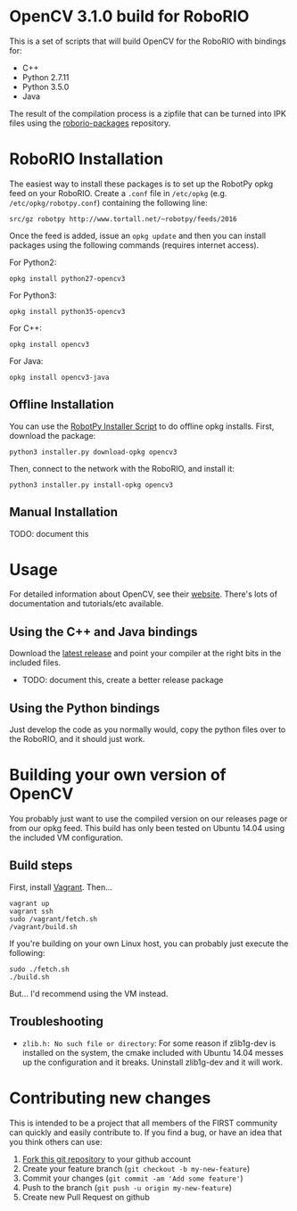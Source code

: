 OpenCV 3.1.0 build for RoboRIO
==============================

This is a set of scripts that will build OpenCV for the RoboRIO with bindings for:

* C++
* Python 2.7.11
* Python 3.5.0
* Java

The result of the compilation process is a zipfile that can be turned into IPK
files using the [roborio-packages](https://github.com/robotpy/roborio-packages)
repository.

RoboRIO Installation
====================

The easiest way to install these packages is to set up the RobotPy opkg feed
on your RoboRIO. Create a `.conf` file in `/etc/opkg` (e.g. `/etc/opkg/robotpy.conf`)
containing the following line:

    src/gz robotpy http://www.tortall.net/~robotpy/feeds/2016

Once the feed is added, issue an `opkg update` and then you can install
packages using the following commands (requires internet access).

For Python2:

    opkg install python27-opencv3
    
For Python3:

    opkg install python35-opencv3

For C++:

    opkg install opencv3
    
For Java:

    opkg install opencv3-java

Offline Installation
--------------------

You can use the [RobotPy Installer Script](https://github.com/robotpy/robotpy-wpilib/blob/master/installer/installer.py)
to do offline opkg installs. First, download the package:

    python3 installer.py download-opkg opencv3
    
Then, connect to the network with the RoboRIO, and install it:

    python3 installer.py install-opkg opencv3

Manual Installation
-------------------

TODO: document this

Usage
=====

For detailed information about OpenCV, see their [website](http://opencv.org/).
There's lots of documentation and tutorials/etc available.

Using the C++ and Java bindings
-------------------------------

Download the [latest release](https://github.com/robotpy/roborio-vm/releases)
and point your compiler at the right bits in the included files.

* TODO: document this, create a better release package

Using the Python bindings
-------------------------

Just develop the code as you normally would, copy the python files over to the
RoboRIO, and it should just work.

Building your own version of OpenCV
===================================

You probably just want to use the compiled version on our releases page or from
our opkg feed. This build has only been tested on Ubuntu 14.04 using the
included VM configuration.

Build steps
-----------

First, install [Vagrant](https://www.vagrantup.com/). Then...

    vagrant up
    vagrant ssh
    sudo /vagrant/fetch.sh
    /vagrant/build.sh

If you're building on your own Linux host, you can probably just execute the
following:

    sudo ./fetch.sh
    ./build.sh
    
But... I'd recommend using the VM instead.

Troubleshooting
---------------

* `zlib.h: No such file or directory`: For some reason if zlib1g-dev is
  installed on the system, the cmake included with Ubuntu 14.04 messes up
  the configuration and it breaks. Uninstall zlib1g-dev and it will work.

Contributing new changes
========================

This is intended to be a project that all members of the FIRST community can
quickly and easily contribute to. If you find a bug, or have an idea that you
think others can use:

1. [Fork this git repository](https://github.com/robotpy/roborio-opencv/fork) to your github account
2. Create your feature branch (`git checkout -b my-new-feature`)
3. Commit your changes (`git commit -am 'Add some feature'`)
4. Push to the branch (`git push -u origin my-new-feature`)
5. Create new Pull Request on github
